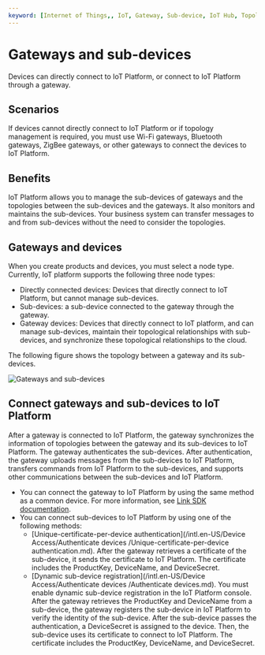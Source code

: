 ```yaml
---
keyword: [Internet of Things,, IoT, Gateway, Sub-device, IoT Hub, Topological relationships, Sub-device connection IoT Platform]
---
```


# Gateways and sub-devices

Devices can directly connect to IoT Platform, or connect to IoT Platform through a gateway.

## Scenarios

If devices cannot directly connect to IoT Platform or if topology management is required, you must use Wi-Fi gateways, Bluetooth gateways, ZigBee gateways, or other gateways to connect the devices to IoT Platform.

## Benefits

IoT Platform allows you to manage the sub-devices of gateways and the topologies between the sub-devices and the gateways. It also monitors and maintains the sub-devices. Your business system can transfer messages to and from sub-devices without the need to consider the topologies.

## Gateways and devices

When you create products and devices, you must select a node type. Currently, IoT platform supports the following three node types:

-   Directly connected devices: Devices that directly connect to IoT Platform, but cannot manage sub-devices.
-   Sub-devices: a sub-device connected to the gateway through the gateway.
-   Gateway devices: Devices that directly connect to IoT platform, and can manage sub-devices, maintain their topological relationships with sub-devices, and synchronize these topological relationships to the cloud.

The following figure shows the topology between a gateway and its sub-devices.

![Gateways and sub-devices](https://static-aliyun-doc.oss-cn-hangzhou.aliyuncs.com/assets/img/en-US/2257711061/p170568.jpg)

## Connect gateways and sub-devices to IoT Platform

After a gateway is connected to IoT Platform, the gateway synchronizes the information of topologies between the gateway and its sub-devices to IoT Platform. The gateway authenticates the sub-devices. After authentication, the gateway uploads messages from the sub-devices to IoT Platform, transfers commands from IoT Platform to the sub-devices, and supports other communications between the sub-devices and IoT Platform.

-   You can connect the gateway to IoT Platform by using the same method as a common device. For more information, see [Link SDK documentation](https://www.alibabacloud.com/help/product/93051.htm).
-   You can connect sub-devices to IoT Platform by using one of the following methods:
    -   [Unique-certificate-per-device authentication](/intl.en-US/Device Access/Authenticate devices /Unique-certificate-per-device authentication.md). After the gateway retrieves a certificate of the sub-device, it sends the certificate to IoT Platform. The certificate includes the ProductKey, DeviceName, and DeviceSecret.
    -   [Dynamic sub-device registration](/intl.en-US/Device Access/Authenticate devices /Authenticate devices.md). You must enable dynamic sub-device registration in the IoT Platform console. After the gateway retrieves the ProductKey and DeviceName from a sub-device, the gateway registers the sub-device in IoT Platform to verify the identity of the sub-device. After the sub-device passes the authentication, a DeviceSecret is assigned to the device. Then, the sub-device uses its certificate to connect to IoT Platform. The certificate includes the ProductKey, DeviceName, and DeviceSecret.

